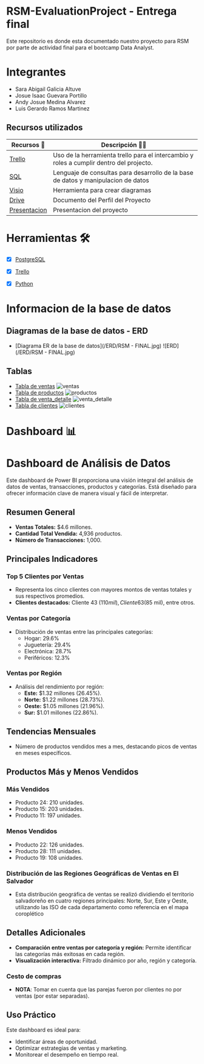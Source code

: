 # RSM-EvaluationProject - Entrega final

Este repositorio es donde esta documentado nuestro proyecto para RSM por parte de actividad final para el bootcamp Data Analyst.


# Integrantes

- Sara Abigail Galicia Altuve
- Josue Isaac Guevara Portillo
- Andy Josue Medina Alvarez
- Luis Gerardo Ramos Martinez

## Recursos utilizados

| Recursos 🙌                                                                                           | Descripción 🤯🧐                                                                                                                                     |
| ----------------------------------------------------------------------------------------------------- | ---------------------------------------------------------------------------------------------------------------------------------------------------- |
| [Trello](https://trello.com/invite/b/6736b4bf02576a2daef5c0c5/ATTIa801be59b0e7abb9a14b3674cb393a94DA014A37/proyecto-rsm)  | Uso de la herramienta trello para el intercambio y roles a cumplir dentro del projecto.                                                              |
| [SQL](https://drive.google.com/drive/folders/1dRTCiiEzxL33S-1qyCtmXk2xZZpMyP2d?usp=sharing)        | Lenguaje de consultas para desarrollo de la base de datos y manipulacion de datos  |
| [Visio](https://drive.google.com/drive/folders/1Y4iuff89TxRmQEcQBLWrGptIQf1-sI9Y) | Herramienta para crear diagramas                                                                           |
| [Drive](https://drive.google.com/drive/folders/1uAj_9s2-jROsAIQfNYyujRo7ImrerVvS?usp=sharing)     | Documento del Perfil del Proyecto                                                                                                                    |
| [Presentacion](https://www.canva.com/design/DAGYeB8pnt8/rq78WKzyJr4gWSn22pC5bQ/edit?utm_content=DAGYeB8pnt8&utm_campaign=designshare&utm_medium=link2&utm_source=sharebutton)     | Presentacion del proyecto                                                                                                                    |
# Herramientas 🛠️

- [x] [PostgreSQL](https://www.postgresql.org/)

- [x] [Trello](https://trello.com/b/Mgzfr7cQ/proyecto-rsm)

- [x] [Python](https://www.python.org/)

# Informacion de la base de datos

## Diagramas de la base de datos - ERD
- [Diagrama ER de la base de datos](/ERD/RSM - FINAL.jpg)
![ERD](/ERD/RSM - FINAL.jpg)

## Tablas
- [Tabla de ventas](/Capturas/ventas.png)
![ventas](/Capturas/ventas.png)
- [Tabla de productos](/Capturas/productos.png)
![productos](/Capturas/productos.png)
- [Tabla de venta_detalle](/Capturas/venta_detalle.png)
![venta_detalle](/Capturas/venta_detalle.png)
- [Tabla de clientes](/Capturas/clientes.png)
![clientes](/Capturas/clientes.png)


# Dashboard 📊

# Dashboard de Análisis de Datos

Este dashboard de Power BI proporciona una visión integral del análisis de datos de ventas, transacciones, productos y categorías. Está diseñado para ofrecer información clave de manera visual y fácil de interpretar.

## Resumen General
- **Ventas Totales:** $4.6 millones.
- **Cantidad Total Vendida:** 4,936 productos.
- **Número de Transacciones:** 1,000.

## Principales Indicadores
### Top 5 Clientes por Ventas
- Representa los cinco clientes con mayores montos de ventas totales y sus respectivos promedios.
- **Clientes destacados:** Cliente 43 ($110 mil), Cliente 63 ($85 mil), entre otros.

### Ventas por Categoría
- Distribución de ventas entre las principales categorías:
  - Hogar: 29.6%
  - Juguetería: 29.4%
  - Electrónica: 28.7%
  - Periféricos: 12.3%

### Ventas por Región
- Análisis del rendimiento por región:
  - **Este:** $1.32 millones (26.45%).
  - **Norte:** $1.22 millones (28.73%).
  - **Oeste:** $1.05 millones (21.96%).
  - **Sur:** $1.01 millones (22.86%).

## Tendencias Mensuales
- Número de productos vendidos mes a mes, destacando picos de ventas en meses específicos.

## Productos Más y Menos Vendidos
### Más Vendidos
- Producto 24: 210 unidades.
- Producto 15: 203 unidades.
- Producto 11: 197 unidades.

### Menos Vendidos
- Producto 22: 126 unidades.
- Producto 28: 111 unidades.
- Producto 19: 108 unidades.

### Distribución de las Regiones Geográficas de Ventas en El Salvador
- Esta distribución geográfica de ventas se realizó dividiendo el territorio salvadoreño en cuatro regiones principales: Norte, Sur, Este y Oeste, utilizando las ISO de cada departamento como referencia en el mapa coroplético

## Detalles Adicionales
- **Comparación entre ventas por categoría y región:** Permite identificar las categorías más exitosas en cada región.
- **Visualización interactiva:** Filtrado dinámico por año, región y categoría.

### Cesto de compras
- **NOTA**: Tomar en cuenta que las parejas fueron por clientes no por ventas (por estar separadas).

## Uso Práctico
Este dashboard es ideal para:
- Identificar áreas de oportunidad.
- Optimizar estrategias de ventas y marketing.
- Monitorear el desempeño en tiempo real.


